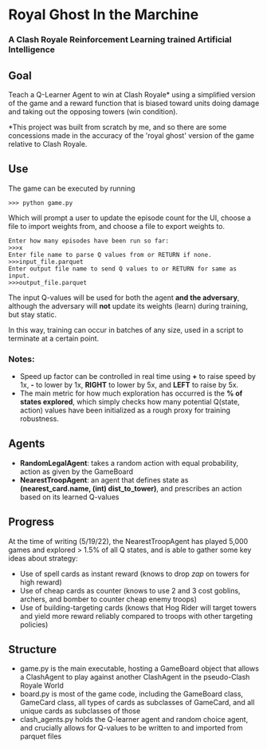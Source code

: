 # Royal Ghost In the Marchine
### A Clash Royale Reinforcement Learning trained Artificial Intelligence
## Goal
Teach a Q-Learner Agent to win at Clash Royale* using a simplified version of the game and a reward function that is biased toward units doing damage and taking out the opposing towers (win condition).

*This project was built from scratch by me, and so there are some concessions made in the accuracy of the 'royal ghost' version of the game relative to Clash Royale.

## Use
The game can be executed by running
```terminal
>>> python game.py
```
Which will prompt a user to update the episode count for the UI, choose a file to import weights from, and choose a file to export weights to.
```terminal
Enter how many episodes have been run so far:
>>>x
Enter file name to parse Q values from or RETURN if none.
>>>input_file.parquet
Enter output file name to send Q values to or RETURN for same as input.
>>>output_file.parquet
```
The input Q-values will be used for both the agent **and the adversary**, although the adversary will **not** update its weights (learn) during training, but stay static.

In this way, training can occur in batches of any size, used in a script to terminate at a certain point.

### Notes:
- Speed up factor can be controlled in real time using **+** to raise speed by 1x, **-** to lower by 1x, **RIGHT** to lower by 5x, and **LEFT** to raise by 5x.
- The main metric for how much exploration has occurred is the **% of states explored**, which simply checks how many potential Q(state, action) values have been initialized as a rough proxy for training robustness.

## Agents
- **RandomLegalAgent**: takes a random action with equal probability, action as given by the GameBoard
- **NearestTroopAgent**: an agent that defines state as **(nearest_card.name, (int) dist_to_tower)**, and prescribes an action based on its learned Q-values

## Progress
At the time of writing (5/19/22), the NearestTroopAgent has played 5,000 games and explored > 1.5% of all Q states, and is able to gather some key ideas about strategy:
- Use of spell cards as instant reward (knows to drop *zap* on towers for high reward)
- Use of cheap cards as counter (knows to use 2 and 3 cost goblins, archers, and bomber to counter cheap enemy troops)
- Use of building-targeting cards (knows that Hog Rider will target towers and yield more reward reliably compared to troops with other targeting policies)

## Structure
- game.py is the main executable, hosting a GameBoard object that allows a ClashAgent to play against another ClashAgent in the 
pseudo-Clash Royale World
- board.py is most of the game code, including the GameBoard class, GameCard class, all types of cards as subclasses of GameCard, and all unique cards as subclasses of those 
- clash_agents.py holds the Q-learner agent and random choice agent, and crucially allows for Q-values to be written to and imported from parquet files
